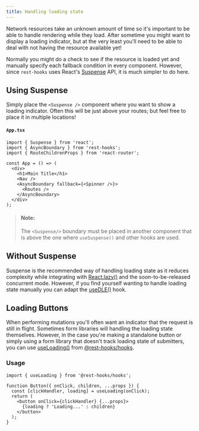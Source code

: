 ```yaml
---
title: Handling loading state
---
```


Network resources take an unknown amount of time so it's important to be able
to handle rendering while they load. After sometime you might want to display
a loading indicator, but at the very least you'll need to be able to deal with
not having the resource available yet!

Normally you might do a check to see if the resource is loaded yet and manually
specify each fallback condition in every component. However, since `rest-hooks`
uses React's [Suspense](https://www.youtube.com/watch?v=ByBPyMBTzM0) API, it is much simpler to do here.

## Using Suspense

Simply place the `<Suspense />` component where you want to show a loading
indicator. Often this will be just above your routes; but feel free to place
it in multiple locations!

#### `App.tsx`

```tsx
import { Suspense } from 'react';
import { AsyncBoundary } from 'rest-hooks';
import { RouteChildrenProps } from 'react-router';

const App = () => (
  <div>
    <h1>Main Title</h1>
    <Nav />
    <AsyncBoundary fallback={<Spinner />}>
      <Routes />
    </AsyncBoundary>
  </div>
);
```

> #### Note:
>
> The `<Suspense/>` boundary must be placed in another component that is above the one
> where `useSuspense()` and other hooks are used.

## Without Suspense

Suspense is the recommended way of handling loading state as it reduces complexity
while integrating with [React.lazy()](https://reactjs.org/docs/code-splitting.html#reactlazy)
and the soon-to-be-released concurrent mode. However, if you find yourself wanting to handle
loading state manually you can adapt the [useDLE()](../api/useDLE.md) hook.

## Loading Buttons

When performing mutations you'll often want an indicator that the request is still in flight.
Sometimes form libraries will handling the loading state themselves. However, in the case you're
making a standalone button or simply using a form library that doesn't track loading state of
submitters, you can use [useLoading()](../api/useLoading) from [@rest-hooks/hooks](https://www.npmjs.com/package/@rest-hooks/hooks).

### Usage

```tsx
import { useLoading } from '@rest-hooks/hooks';

function Button({ onClick, children, ...props }) {
  const [clickHandler, loading] = useLoading(onClick);
  return (
    <button onClick={clickHandler} {...props}>
      {loading ? 'Loading...' : children}
    </button>
  );
}
```
